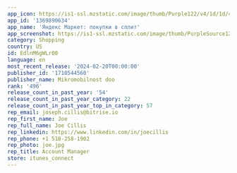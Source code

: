 ```yaml
---
app_icon: https://is1-ssl.mzstatic.com/image/thumb/Purple122/v4/1d/1d/4b/1d1d4b1d-e1cc-7d8c-15fd-ee58d1606d24/AppIcon-0-0-1x_U007emarketing-0-7-0-85-220.png/1024x1024bb.png
app_id: '1369890634'
app_name: 'Яндекс Маркет: покупки в сплит'
app_screenshot: https://is1-ssl.mzstatic.com/image/thumb/PurpleSource126/v4/08/1f/83/081f838e-843a-5add-a428-bcee9305053e/b0e2376b-b518-4ce2-8a37-6ddc720327aa_1284x2778.jpg/1284x2778bb.png
category: Shopping
country: US
id: EdlnM6gWLr00
language: en
most_recent_release: '2024-02-20T00:00:00'
publisher_id: '1710544560'
publisher_name: Mikromobilnost doo
rank: '496'
release_count_in_past_year: '54'
release_count_in_past_year_category: 22
release_count_in_past_year_top_in_category: 57
rep_email: joseph.cillis@bitrise.io
rep_first_name: Joe
rep_full_name: Joe Cillis
rep_linkedin: https://www.linkedin.com/in/joecillis
rep_phone: +1 518-258-1902
rep_photo: joe.jpg
rep_title: Account Manager
store: itunes_connect
---
```

